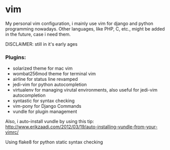 vim
====
My personal vim configuration, i mainly use vim for django and python programming nowadays. Other languages, like PHP, C, etc., might be added in the future, case i need them.

DISCLAIMER: still in it's early ages

### Plugins:
* solarized theme for mac vim
* wombat256mod theme for terminal vim
* airline for status line revamped
* jedi-vim for python autocompletion
* virtualenv for managing virutal environments, also useful for jedi-vim autocompletion
* syntastic for syntax checking
* vim-pony for Django Commands
* vundle for plugin management

Also, i auto-install vundle by using this tip:
http://www.erikzaadi.com/2012/03/19/auto-installing-vundle-from-your-vimrc/

Using flake8 for python static syntax checking

